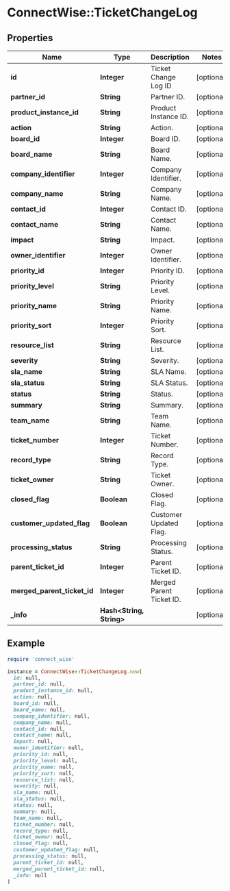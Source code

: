 # ConnectWise::TicketChangeLog

## Properties

| Name | Type | Description | Notes |
| ---- | ---- | ----------- | ----- |
| **id** | **Integer** | Ticket Change Log ID | [optional] |
| **partner_id** | **String** | Partner ID. | [optional] |
| **product_instance_id** | **String** | Product Instance ID. | [optional] |
| **action** | **String** | Action. | [optional] |
| **board_id** | **Integer** | Board ID. | [optional] |
| **board_name** | **String** | Board Name. | [optional] |
| **company_identifier** | **Integer** | Company Identifier. | [optional] |
| **company_name** | **String** | Company Name. | [optional] |
| **contact_id** | **Integer** | Contact ID. | [optional] |
| **contact_name** | **String** | Contact Name. | [optional] |
| **impact** | **String** | Impact. | [optional] |
| **owner_identifier** | **Integer** | Owner Identifier. | [optional] |
| **priority_id** | **Integer** | Priority ID. | [optional] |
| **priority_level** | **String** | Priority Level. | [optional] |
| **priority_name** | **String** | Priority Name. | [optional] |
| **priority_sort** | **Integer** | Priority Sort. | [optional] |
| **resource_list** | **String** | Resource List. | [optional] |
| **severity** | **String** | Severity. | [optional] |
| **sla_name** | **String** | SLA Name. | [optional] |
| **sla_status** | **String** | SLA Status. | [optional] |
| **status** | **String** | Status. | [optional] |
| **summary** | **String** | Summary. | [optional] |
| **team_name** | **String** | Team Name. | [optional] |
| **ticket_number** | **Integer** | Ticket Number. | [optional] |
| **record_type** | **String** | Record Type. | [optional] |
| **ticket_owner** | **String** | Ticket Owner. | [optional] |
| **closed_flag** | **Boolean** | Closed Flag. | [optional] |
| **customer_updated_flag** | **Boolean** | Customer Updated Flag. | [optional] |
| **processing_status** | **String** | Processing Status. | [optional] |
| **parent_ticket_id** | **Integer** | Parent Ticket ID. | [optional] |
| **merged_parent_ticket_id** | **Integer** | Merged Parent Ticket ID. | [optional] |
| **_info** | **Hash&lt;String, String&gt;** |  | [optional] |

## Example

```ruby
require 'connect_wise'

instance = ConnectWise::TicketChangeLog.new(
  id: null,
  partner_id: null,
  product_instance_id: null,
  action: null,
  board_id: null,
  board_name: null,
  company_identifier: null,
  company_name: null,
  contact_id: null,
  contact_name: null,
  impact: null,
  owner_identifier: null,
  priority_id: null,
  priority_level: null,
  priority_name: null,
  priority_sort: null,
  resource_list: null,
  severity: null,
  sla_name: null,
  sla_status: null,
  status: null,
  summary: null,
  team_name: null,
  ticket_number: null,
  record_type: null,
  ticket_owner: null,
  closed_flag: null,
  customer_updated_flag: null,
  processing_status: null,
  parent_ticket_id: null,
  merged_parent_ticket_id: null,
  _info: null
)
```

